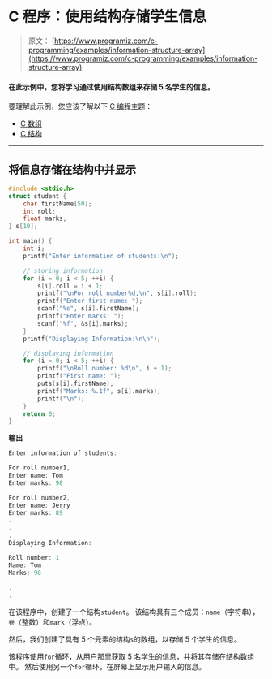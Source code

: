 # C 程序：使用结构存储学生信息

> 原文： [https://www.programiz.com/c-programming/examples/information-structure-array](https://www.programiz.com/c-programming/examples/information-structure-array)

#### 在此示例中，您将学习通过使用结构数组来存储 5 名学生的信息。

要理解此示例，您应该了解以下 [C 编程](/c-programming "C tutorial")主题：

*   [C 数组](/c-programming/c-arrays)
*   [C 结构](/c-programming/c-structures)

* * *

## 将信息存储在结构中并显示

```c
#include <stdio.h>
struct student {
    char firstName[50];
    int roll;
    float marks;
} s[10];

int main() {
    int i;
    printf("Enter information of students:\n");

    // storing information
    for (i = 0; i < 5; ++i) {
        s[i].roll = i + 1;
        printf("\nFor roll number%d,\n", s[i].roll);
        printf("Enter first name: ");
        scanf("%s", s[i].firstName);
        printf("Enter marks: ");
        scanf("%f", &s[i].marks);
    }
    printf("Displaying Information:\n\n");

    // displaying information
    for (i = 0; i < 5; ++i) {
        printf("\nRoll number: %d\n", i + 1);
        printf("First name: ");
        puts(s[i].firstName);
        printf("Marks: %.1f", s[i].marks);
        printf("\n");
    }
    return 0;
} 
```

**输出**

```c
Enter information of students: 

For roll number1,
Enter name: Tom
Enter marks: 98

For roll number2,
Enter name: Jerry
Enter marks: 89
.
.
.
Displaying Information:

Roll number: 1
Name: Tom
Marks: 98
.
.
. 
```

在该程序中，创建了一个结构`student`。 该结构具有三个成员：`name`（字符串），`卷`（整数）和`mark`（浮点）。

然后，我们创建了具有 5 个元素的结构`s`的数组，以存储 5 个学生的信息。

该程序使用`for`循环，从用户那里获取 5 名学生的信息，并将其存储在结构数组中。 然后使用另一个`for`循环，在屏幕上显示用户输入的信息。